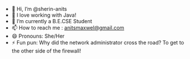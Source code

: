 - 👋 Hi, I’m @sherin-anits
- 👀 I love working with Java!
- 🌱 I’m currently a B.E.CSE Student
- 📫 How to reach me : anitsmaxwel@gmail.com
- 😄 Pronouns: She/Her
- ⚡ Fun pun: Why did the network administrator cross the road?
      To get to the other side of the firewall!

 

<!---
sherin-anits/sherin-anits is a ✨ special ✨ repository because its `README.md` (this file) appears on your GitHub profile.
You can click the Preview link to take a look at your changes.
--->
